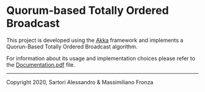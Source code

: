 # Quorum-based Totally Ordered Broadcast

This project is developed using the [Akka](https://www.akka-technologies.com/) framework and implements a Quorun-Based Totally Ordered Broadcast algorithm.


For information about its usage and implementation choices please refer to the [Documentation.pdf](https://github.com/AlexSartori/DS1-project/blob/master/Documentation.pdf) file.

---
Copyright 2020, Sartori Alessandro & Massimiliano Fronza
